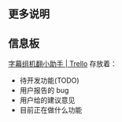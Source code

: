 ## 更多说明

## 信息板
[字幕组机翻小助手 | Trello](https://trello.com/b/dYUrfkvW/%E5%AD%97%E5%B9%95%E7%BB%84%E6%9C%BA%E7%BF%BB%E5%B0%8F%E5%8A%A9%E6%89%8B) 存放着：
* 待开发功能(TODO)
* 用户报告的 bug
* 用户给的建议意见
* 目前正在做什么功能
